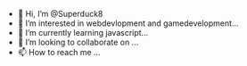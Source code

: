 - 👋 Hi, I’m @Superduck8
- 👀 I’m interested in webdevlopment and gamedevelopment...
- 🌱 I’m currently learning javascript...
- 💞️ I’m looking to collaborate on ...
- 📫 How to reach me ...

<!---
Superduck8/Superduck8 is a ✨ special ✨ repository because its `README.md` (this file) appears on your GitHub profile.
You can click the Preview link to take a look at your changes.
--->
